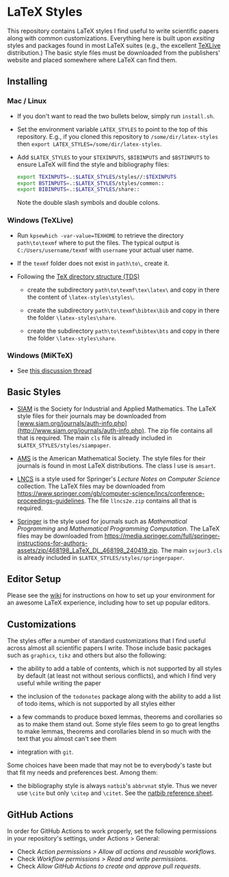 # LaTeX Styles

This repository contains LaTeX styles I find useful to write scientific papers
along with common customizations. Everything here is built upon _exsiting_
styles and packages found in most LaTeX suites (e.g., the excellent
[TeXLive](http://www.tug.org/texlive) distribution.) The basic style files must
be downloaded from the publishers' website and placed somewhere where LaTeX can
find them.

## Installing

### Mac / Linux

* If you don't want to read the two bullets below, simply run `install.sh`.

* Set the environment variable `LATEX_STYLES` to point to the top of this
  repository. E.g., if you cloned this repository to `/some/dir/latex-styles`
  then `export LATEX_STYLES=/some/dir/latex-styles`.

* Add `$LATEX_STYLES` to your `$TEXINPUTS`, `$BIBINPUTS` and `$BSTINPUTS`
  to ensure LaTeX will find the style and bibliography files:
  ```bash
  export TEXINPUTS=.:$LATEX_STYLES/styles//:$TEXINPUTS
  export BSTINPUTS=.:$LATEX_STYLES/styles/common::
  export BIBINPUTS=.:$LATEX_STYLES/share::
  ```
  Note the double slash symbols and double colons.

### Windows (TeXLive)

* Run `kpsewhich -var-value=TEXHOME` to retrieve the directory `path\to\texmf` where to put the files. The typical output is `C:/Users/username/texmf` with `username` your actual user name.

* If the `texmf` folder does not exist in `path\to\`, create it.

* Following the [TeX directory structure (TDS)](https://ctan.org/pkg/tds)

  * create the subdirectory `path\to\texmf\tex\latex\` and copy in there the content of `\latex-styles\styles\`.

  * create the subdirectory `path\to\texmf\bibtex\bib` and copy in there the folder `\latex-styles\share`.

  * create the subdirectory `path\to\texmf\bibtex\bts` and copy in there the folder `\latex-styles\share`.

### Windows (MiKTeX)

* See [this discussion thread](https://tex.stackexchange.com/questions/69483/create-a-local-texmf-tree-in-miktex)

## Basic Styles

* [SIAM](http://www.siam.org) is the Society for Industrial and Applied
  Mathematics. The LaTeX style files for their journals may be downloaded from
  [www.siam.org/journals/auth-info.php](http://www.siam.org/journals/auth-info.php).
  The zip file contains all that is required.
  The main `cls` file is already included in `$LATEX_STYLES/styles/siampaper`.

* [AMS](http://www.ams.org) is the American Mathematical Society. The style
  files for their journals is found in most LaTeX distributions. The class I
  use is `amsart`.

* [LNCS](https://www.springer.com/gb/computer-science/lncs) is a style used for Springer's
  _Lecture Notes on Computer Science_ collection. The LaTeX files may be
  downloaded from
  https://www.springer.com/gb/computer-science/lncs/conference-proceedings-guidelines.
  The file `llncs2e.zip` contains all that is required.

* [Springer](https://media.springer.com/full/springer-instructions-for-authors-assets/zip/468198_LaTeX_DL_468198_240419.zip) is the style used for journals such as _Mathematical Programming_ and _Mathematical Programming Computation_.
  The LaTeX files may be downloaded from https://media.springer.com/full/springer-instructions-for-authors-assets/zip/468198_LaTeX_DL_468198_240419.zip.
  The main `svjour3.cls` is already included in `$LATEX_STYLES/styles/springerpaper`.

## Editor Setup

Please see the [wiki](https://github.com/dpo/latex-styles/wiki) for instructions on how to set up your environment for an awesome LaTeX experience, including how to set up popular editors.

## Customizations

The styles offer a number of standard customizations that I find useful across
almost all scientific papers I write. Those include basic packages such as
`graphicx`, `tikz` and others but also the following:

* the ability to add a table of contents, which is not supported by all styles
  by default (at least not without serious conflicts), and which I find very
  useful while writing the paper

* the inclusion of the `todonotes` package along with the ability to add a
  list of todo items, which is not supported by all styles either

* a few commands to produce boxed lemmas, theorems and corollaries so as to
  make them stand out. Some style files seem to go to great lengths to make
  lemmas, theorems and corollaries blend in so much with the text that you
  almost can't see them

* integration with `git`.

Some choices have been made that may not be to everybody's taste but that fit
my needs and preferences best. Among them:

* the bibliography style is always `natbib`'s `abbrvnat` style.
  Thus we never use `\cite` but only `\citep` and `\citet`.
  See the [natbib reference sheet](http://merkel.texture.rocks/Latex/natbib.php).

## GitHub Actions

In order for GitHub Actions to work properly, set the following permissions in your repository's settings, under Actions > General:

* Check *Action permissions > Allow all actions and reusable workflows*.
* Check *Workflow permissions > Read and write permissions*.
* Check *Allow GitHub Actions to create and approve pull requests*.

